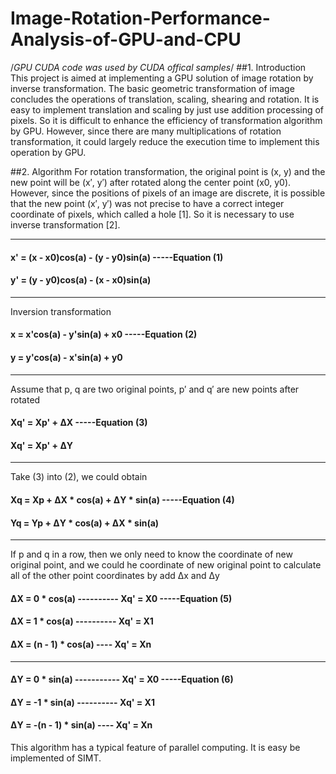 # Image-Rotation-Performance-Analysis-of-GPU-and-CPU
/*GPU CUDA code was used by CUDA offical samples*/
##1. Introduction
This project is aimed at implementing a GPU solution of image rotation by inverse transformation. The basic geometric transformation of image concludes the operations of translation, scaling, shearing and rotation. It is easy to implement translation and scaling by just use addition processing of pixels. So it is difficult to enhance the efficiency of transformation algorithm by GPU. However, since there are many multiplications of rotation transformation, it could largely reduce the execution time to implement this operation by GPU.

##2. Algorithm
For rotation transformation, the original point is (x, y) and the new point will be (x′, y′) after rotated along the center point (x0, y0). However, since the positions of pixels of an image are discrete, it is possible that the new point (x′, y′) was not precise to have a correct integer coordinate of pixels, which called a hole [1]. So it is necessary to use inverse transformation [2].
* * *
#### x' = (x - x0)cos(a) - (y - y0)sin(a)                     -----Equation (1)
#### y' = (y - y0)cos(a) - (x - x0)sin(a)
* * *
Inversion transformation
#### x = x'cos(a) - y'sin(a) + x0                             -----Equation (2)
#### y = y'cos(a) - x'sin(a) + y0
* * *
Assume that p, q are two original points, p′ and q′ are new points after rotated
#### Xq' = Xp' + ΔX                                           -----Equation (3)
#### Xq' = Xp' + ΔY
* * *
Take (3) into (2), we could obtain
#### Xq = Xp + ΔX * cos(a) + ΔY * sin(a)                      -----Equation (4)
#### Yq = Yp + ΔY * cos(a) + ΔX * sin(a)
* * *
If p and q in a row, then we only need to know the coordinate of new original point, and we could he coordinate of new original point to calculate all of the other point coordinates by add Δx and Δy

#### ΔX = 0 * cos(a) ---------- Xq' = X0                            -----Equation (5)
#### ΔX = 1 * cos(a) ---------- Xq' = X1
#### ΔX = (n - 1) * cos(a) ---- Xq' = Xn
* * *
#### ΔY = 0 * sin(a) ----------- Xq' = X0                            -----Equation (6)
#### ΔY = -1 * sin(a) ---------- Xq' = X1
#### ΔY = -(n - 1) * sin(a) ---- Xq' = Xn

This algorithm has a typical feature of parallel computing. It is easy be implemented of SIMT.


